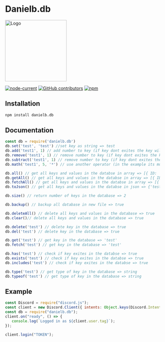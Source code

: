 # Danielb.db

<img src="https://cdn.discordapp.com/avatars/789486325396406302/3b48f8a44b87b2bbdb9147e364232c28.png" alt="Logo" width="200"/>    
   
[![node-current](https://img.shields.io/node/v/danielb.db?style=for-the-badge)](https://nodejs.org/en/)
[![GitHub contributors](https://img.shields.io/github/contributors/Danielb23451/danielb.db?style=for-the-badge)](https://github.com/Danielb23451/Danielb.db/graphs/contributors)
[![npm](https://img.shields.io/npm/dt/danielb.db?style=for-the-badge)](https://www.npmjs.com/package/danielb.db)

## Installation
```bash
npm install danielb.db
```

## Documentation

```js
const db = require('danielb.db')
db.set('test', 'test') //set key as string => test
db.add('test1', 1) // add number to key (if key dont exites the key will be the number) => 1
db.remove('test1', 1) // remove number to key (if key dont exites the key will be 0) => 0
db.subtract('test1', 1) // remove number to key (if key dont exites the key will be 0) => 0
db.math('test1', 5, '*') // use another operator (in the example its multiplier) => 5

db.all() // get all keys and values in the databse in array => [{ ID: 'test1', data: 1}, { ID: 'test', data: 'test' }]
db.getAll() // get all keys and values in the databse in array => [{ ID: 'test1', data: 1}, { ID: 'test', data: 'test' }]
db.fetchAll() // get all keys and values in the databse in array => [{ ID: 'test1', data: 1}, { ID: 'test', data: 'test' }]
db.toJson() // get all keys and values in the databse in json => {'test1': 1, 'test': 'test' }

db.size() // return number of keys in the database => 2

db.backup() // backup all database in new file => true

db.deleteAll() // delete all keys and values in the database => true
db.clear()// delete all keys and values in the database => true

db.delete('test') // delete key in the database => true
db.del('test') // delete key in the database => true

db.get('test') // get key in the database => 'test'
db.fetch('test') // get key in the database => 'test'

db.has('test') // check if key exites in the databse => true
db.exists('test') // check if key exites in the databse => true
db.includes('test') // check if key exites in the databse => true

db.type('test') // get type of key in the database => string
db.typeof('test') // get type of key in the database => string

```


## Example
```js
const Discord = require("discord.js");
const client = new Discord.Client({ intents: Object.keys(Discord.Intents.FLAGS) });
const db = require("danielb.db");
client.on("ready", () => {
   console.log(`Logged in as ${client.user.tag}`);
});

client.login("TOKEN");
```